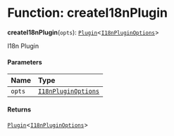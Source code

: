 # Function: createI18nPlugin

**createI18nPlugin**(`opts`): [`Plugin`](/auto-docs/editor/variables/Plugin-1.md)<[`I18nPluginOptions`](/auto-docs/editor/interfaces/I18nPluginOptions.md)>

I18n Plugin

#### Parameters

| Name | Type |
| :------ | :------ |
| `opts` | [`I18nPluginOptions`](/auto-docs/editor/interfaces/I18nPluginOptions.md) |

#### Returns

[`Plugin`](/auto-docs/editor/variables/Plugin-1.md)<[`I18nPluginOptions`](/auto-docs/editor/interfaces/I18nPluginOptions.md)>
